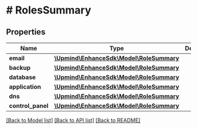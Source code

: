 # # RolesSummary

## Properties

Name | Type | Description | Notes
------------ | ------------- | ------------- | -------------
**email** | [**\Upmind\EnhanceSdk\Model\RoleSummary**](RoleSummary.md) |  | [optional]
**backup** | [**\Upmind\EnhanceSdk\Model\RoleSummary**](RoleSummary.md) |  | [optional]
**database** | [**\Upmind\EnhanceSdk\Model\RoleSummary**](RoleSummary.md) |  | [optional]
**application** | [**\Upmind\EnhanceSdk\Model\RoleSummary**](RoleSummary.md) |  | [optional]
**dns** | [**\Upmind\EnhanceSdk\Model\RoleSummary**](RoleSummary.md) |  | [optional]
**control_panel** | [**\Upmind\EnhanceSdk\Model\RoleSummary**](RoleSummary.md) |  | [optional]

[[Back to Model list]](../../README.md#models) [[Back to API list]](../../README.md#endpoints) [[Back to README]](../../README.md)
